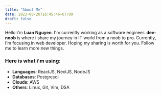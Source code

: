 ```yaml
---
title: "About Me"
date: 2023-08-20T16:45:46+07:00
draft: false
---
```

<!-- ![avatar](/dev-noob/photos/avatar.png) -->
<!-- sdfsdf <img src="/dev-noob/photos/avatar.png" style="width:200px"> sdfsdf -->
Hello i'm **Luan Nguyen**. I'm currently working as a software engineer. **dev-noob** is where i share my journey in IT world from a noob to pro. Currently, i'm focusing in web developer. Hoping my sharing is worth for you. Follow me to learn more new things. 
### Here is what i'm using:
- **Languages**: ReactJS, NextJS, NodeJS
- **Databases**: Postgresql
- **Clouds**: AWS
- **Others**: Linux, Git, Vim, DSA